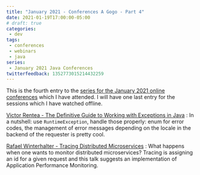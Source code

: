 ```yaml
---
title: "January 2021 - Conferences A Gogo - Part 4"
date: 2021-01-19T17:00:00-05:00
# draft: true
categories:
 - dev
tags:
 - conferences
 - webinars
 - java
series:
 - January 2021 Java Conferences
twitterfeedback: 1352773015214432259
---
```


This is the fourth entry to the [series for the January 2021 online conferences](/posts/202101-confs-a-gogo-part1/) which I have attended. I will have one last entry for the sessions which I have watched offline.

[Victor Rentea - The Definitive Guide to Working with Exceptions in Java](https://youtu.be/LRwCE7GreSM)
: In a nutshell: use `RuntimeException`, handle those properly: enum for error codes, the management of error messages depending on the locale in the backend of the requester is pretty cool.

[Rafael Winterhalter - Tracing Distributed Microservices](https://youtu.be/HZq7vqZ5p8A)
: What happens when one wants to monitor distributed microservices? Tracing is assigning an id for a given request and this talk suggests an implementation of Application Performance Monitoring.